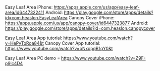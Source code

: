Easy Leaf Area 
iPhone: https://apps.apple.com/us/app/easy-leaf-area/id6447322411 
Android: https://play.google.com/store/apps/details?id=com.heaslon.EasyLeafArea 
Canopy Cover 
iPhone: https://apps.apple.com/us/app/canopy-cover/id6447323877 
Android: https://play.google.com/store/apps/details?id=com.heaslon.canopycover 

Easy Leaf Area App tutorial: https://www.youtube.com/watch?v=HePyToRoa84&t 
Canopy Cover App tutorial: https://www.youtube.com/watch?v=oNxopqB1qY0&t

Easy Leaf Area PC demo = https://www.youtube.com/watch?v=Z9F-p9ic4D4
